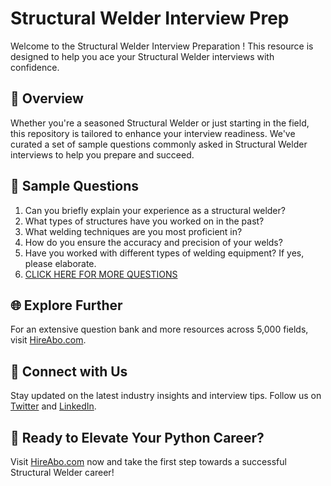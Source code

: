 # Structural Welder Interview Prep

Welcome to the Structural Welder Interview Preparation ! This resource is designed to help you ace your Structural Welder interviews with confidence.

## 🚀 Overview

Whether you're a seasoned Structural Welder or just starting in the field, this repository is tailored to enhance your interview readiness. We've curated a set of sample questions commonly asked in Structural Welder interviews to help you prepare and succeed.

## 📝 Sample Questions

1. Can you briefly explain your experience as a structural welder?
2. What types of structures have you worked on in the past?
3. What welding techniques are you most proficient in?
4. How do you ensure the accuracy and precision of your welds?
5. Have you worked with different types of welding equipment? If yes, please elaborate.
6. [CLICK HERE FOR MORE QUESTIONS](https://hireabo.com/job/12_3_3/Structural%20Welder)

## 🌐 Explore Further

For an extensive question bank and more resources across 5,000 fields, visit [HireAbo.com](https://www.hireabo.com).

## 📱 Connect with Us

Stay updated on the latest industry insights and interview tips. Follow us on [Twitter](https://twitter.com/hireabo) and [LinkedIn](https://www.linkedin.com/in/hire-abo-3609972a8/).

## 🚀 Ready to Elevate Your Python Career?

Visit [HireAbo.com](https://www.hireabo.com) now and take the first step towards a successful Structural Welder career!